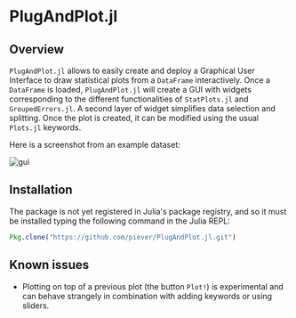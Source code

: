 # PlugAndPlot.jl

## Overview

`PlugAndPlot.jl` allows to easily create and deploy a Graphical User Interface to draw statistical plots from a `DataFrame` interactively.
Once a `DataFrame` is loaded, `PlugAndPlot.jl` will create a GUI with widgets corresponding to the different functionalities of `StatPlots.jl` and `GroupedErrors.jl`. A second layer of widget simplifies data selection and splitting.
Once the plot is created, it can be modified using the usual `Plots.jl`
keywords.

Here is a screenshot from an example dataset:

![gui](https://user-images.githubusercontent.com/6333339/31089158-032c086a-a79b-11e7-9d41-9747a71f97a7.png)


## Installation

The package is not yet registered in Julia's package registry, and so it must
be installed typing the following command in the Julia REPL:

```julia
Pkg.clone("https://github.com/piever/PlugAndPlot.jl.git")
```

## Known issues

- Plotting on top of a previous plot (the button `Plot!`) is experimental and can behave strangely in combination with adding keywords or using sliders.

